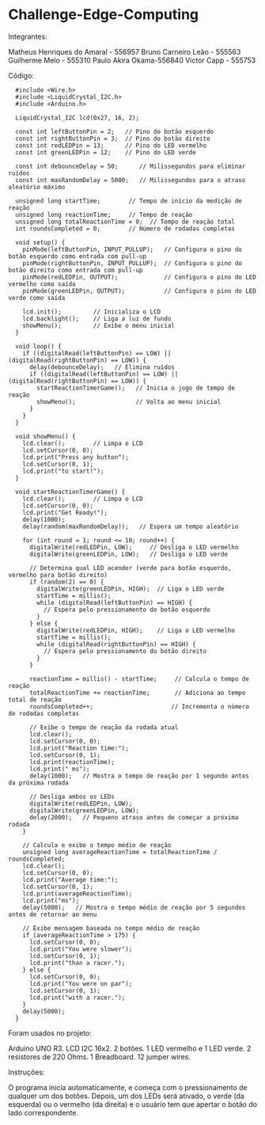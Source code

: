 # Challenge-Edge-Computing

Integrantes:

Matheus Henriques do Amaral - 556957
Bruno Carneiro Leão - 555563
Guilherme Melo - 555310 
Paulo Akira Okama-556840
Victor Capp - 555753



Código:
    
      #include <Wire.h>
      #include <LiquidCrystal_I2C.h>
      #include <Arduino.h>
      
      LiquidCrystal_I2C lcd(0x27, 16, 2);
      
      const int leftButtonPin = 2;   // Pino do botão esquerdo
      const int rightButtonPin = 3;  // Pino do botão direito
      const int redLEDPin = 13;      // Pino do LED vermelho
      const int greenLEDPin = 12;    // Pino do LED verde
      
      const int debounceDelay = 50;      // Milissegundos para eliminar ruídos
      const int maxRandomDelay = 5000;   // Milissegundos para o atraso aleatório máximo
      
      unsigned long startTime;        // Tempo de início da medição de reação
      unsigned long reactionTime;     // Tempo de reação
      unsigned long totalReactionTime = 0;  // Tempo de reação total
      int roundsCompleted = 0;        // Número de rodadas completas
      
      void setup() {
        pinMode(leftButtonPin, INPUT_PULLUP);   // Configura o pino do botão esquerdo como entrada com pull-up
        pinMode(rightButtonPin, INPUT_PULLUP);  // Configura o pino do botão direito como entrada com pull-up
        pinMode(redLEDPin, OUTPUT);             // Configura o pino do LED vermelho como saída
        pinMode(greenLEDPin, OUTPUT);           // Configura o pino do LED verde como saída
      
        lcd.init();         // Inicializa o LCD
        lcd.backlight();    // Liga a luz de fundo
        showMenu();         // Exibe o menu inicial
      }
      
      void loop() {
        if ((digitalRead(leftButtonPin) == LOW) || (digitalRead(rightButtonPin) == LOW)) {
          delay(debounceDelay);   // Elimina ruídos
          if ((digitalRead(leftButtonPin) == LOW) || (digitalRead(rightButtonPin) == LOW)) {
            startReactionTimerGame();   // Inicia o jogo de tempo de reação
            showMenu();                 // Volta ao menu inicial
          }
        }
      }
      
      void showMenu() {
        lcd.clear();        // Limpa o LCD
        lcd.setCursor(0, 0);
        lcd.print("Press any button");
        lcd.setCursor(0, 1);
        lcd.print("to start!");
      }
      
      void startReactionTimerGame() {
        lcd.clear();        // Limpa o LCD
        lcd.setCursor(0, 0);
        lcd.print("Get Ready!");
        delay(1000);
        delay(random(maxRandomDelay));   // Espera um tempo aleatório
      
        for (int round = 1; round <= 10; round++) {
          digitalWrite(redLEDPin, LOW);     // Desliga o LED vermelho
          digitalWrite(greenLEDPin, LOW);   // Desliga o LED verde
      
          // Determina qual LED acender (verde para botão esquerdo, vermelho para botão direito)
          if (random(2) == 0) {
            digitalWrite(greenLEDPin, HIGH);  // Liga o LED verde
            startTime = millis();
            while (digitalRead(leftButtonPin) == HIGH) {
              // Espera pelo pressionamento do botão esquerdo
            }
          } else {
            digitalWrite(redLEDPin, HIGH);    // Liga o LED vermelho
            startTime = millis();
            while (digitalRead(rightButtonPin) == HIGH) {
              // Espera pelo pressionamento do botão direito
            }
          }
      
          reactionTime = millis() - startTime;     // Calcula o tempo de reação
          totalReactionTime += reactionTime;       // Adiciona ao tempo total de reação
          roundsCompleted++;                      // Incrementa o número de rodadas completas
      
          // Exibe o tempo de reação da rodada atual
          lcd.clear();
          lcd.setCursor(0, 0);
          lcd.print("Reaction time:");
          lcd.setCursor(0, 1);
          lcd.print(reactionTime);
          lcd.print(" ms");
          delay(1000);   // Mostra o tempo de reação por 1 segundo antes da próxima rodada
      
          // Desliga ambos os LEDs
          digitalWrite(redLEDPin, LOW);
          digitalWrite(greenLEDPin, LOW);
          delay(2000);   // Pequeno atraso antes de começar a próxima rodada
        }
      
        // Calcula e exibe o tempo médio de reação
        unsigned long averageReactionTime = totalReactionTime / roundsCompleted;
        lcd.clear();
        lcd.setCursor(0, 0);
        lcd.print("Average time:");
        lcd.setCursor(0, 1);
        lcd.print(averageReactionTime);
        lcd.print("ms");
        delay(5000);   // Mostra o tempo médio de reação por 5 segundos antes de retornar ao menu
      
        // Exibe mensagem baseada no tempo médio de reação
        if (averageReactionTime > 175) {
          lcd.setCursor(0, 0);
          lcd.print("You were slower");
          lcd.setCursor(0, 1);
          lcd.print("than a racer.");
        } else {
          lcd.setCursor(0, 0);
          lcd.print("You were on par");
          lcd.setCursor(0, 1);
          lcd.print("with a racer.");
        }
        delay(5000);
      }



Foram usados no projeto:

Arduino UNO R3.
LCD I2C 16x2.
2 botões.
1 LED vermelho e 1 LED verde.
2 resistores de 220 Ohms.
1 Breadboard.
12 jumper wires.



Instruções:

O programa inicia automaticamente, e começa com o pressionamento de qualquer um dos botões. Depois, um dos LEDs será ativado, o verde (da esquerda) ou o vermelho (da direita) e o usuário tem que apertar o botão do lado correspondente.
